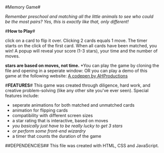 

#Memory Game#

*Remember preschool and matching all the little animals to see who could be the most pairs?  Yes, this is exactly like that, only different!*

#**How to Play**#

click on a card to flip it over.
Clicking 2 cards equals 1 move. The timer starts on the click of the first card.
When all cards have been matched, you win! A popup will reveal your score (1-3 stars), your time and the number of moves.

****stars are based on moves, not time.****
*You can play the game by cloning the file and opening in a seperate window: OR you can play a demo of this game at the following website:
<a href="https://s.codepen.io/ahaque3/debug/xjeoBv/VGrWNwDqmdDM"> A codepen by AHProductions</a>


#**FEATURES**#
This game was created through diligence, hard work, and creative problem-solving (like any other site you've ever seen).  Special features include:
  - seperate animations for both matched and unmatched cards
  - animation for flipping cards
  - compatibility with different screen sizes
  - a star rating that is interactive, based on moves
   - *you basically just have to be really lucky to get 3 stars*
   - *or perform some front-end wizardry*
  - a timer that counts the duration of the game


##DEPENDENCIES##
This file was created with HTML, CSS and JavaScript.
